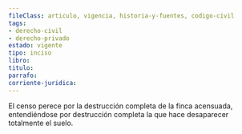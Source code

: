 ```yaml
---
fileClass: articulo, vigencia, historia-y-fuentes, codigo-civil
tags:
- derecho-civil
- derecho-privado
estado: vigente
tipo: inciso
libro:
titulo:
parrafo:
corriente-juridica:
---
```

El censo perece por la destrucción completa de la finca acensuada, entendiéndose por destrucción completa la que hace desaparecer totalmente el suelo.